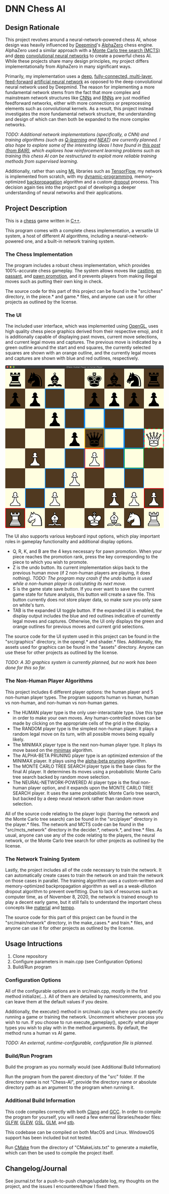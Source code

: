 # DNN Chess AI

## Design Rationale
This project revolves around a neural-network-powered chess AI, whose design was heavily influenced by [Deepmind](https://en.wikipedia.org/wiki/DeepMind)'s [AlphaZero](https://en.wikipedia.org/wiki/AlphaZero) chess engine. AlphaZero used a similar approach with a [Monte Carlo tree search (MCTS)](https://en.wikipedia.org/wiki/Monte_Carlo_tree_search) and [deep](https://en.wikipedia.org/wiki/Deep_learning#Deep_neural_networks) [convolutional neural networks](https://en.wikipedia.org/wiki/Convolutional_neural_network) to create a powerful chess AI. While these projects share many design principles, my project differs implementationally from AlphaZero in many significant ways.

Primarily, my implementation uses a [deep](https://en.wikipedia.org/wiki/Deep_learning#Deep_neural_networks), [fully-connected, multi-layer](https://en.wikipedia.org/wiki/Multilayer_perceptron), [feed-forward](https://en.wikipedia.org/wiki/Feedforward_neural_network) [artificial neural network](https://en.wikipedia.org/wiki/Artificial_neural_network) as opposed to the deep convolutional neural network used by Deepmind. The reason for implementing a more fundamental network stems from the fact that more complex and mainstream network structures like [CNNs](https://en.wikipedia.org/wiki/Convolutional_neural_network) and [RNNs](https://en.wikipedia.org/wiki/Recurrent_neural_network) are just modified feedforward networks, either with more connections or preprocessing elements such as convolutional kernels. As a result, this project instead investigates the more fundamental network structure, the understanding and design of which can then both be expanded to the more complex networks.

*TODO: Additional network implementations (specifically, a CNN) and training algorithms (such as [Q-learning](https://en.wikipedia.org/wiki/Q-learning) and [NEAT](https://en.wikipedia.org/wiki/Neuroevolution_of_augmenting_topologies)) are currently planned. I also hope to explore some of the interesting ideas I have found in [this post (from BAIR)](https://bair.berkeley.edu/blog/2020/10/13/supervised-rl/), which explores how reinforcement learning problems such as training this chess AI can be restructured to exploit more reliable training methods from supervised learning.*

Additionally, rather than using [ML](https://en.wikipedia.org/wiki/Machine_learning) libraries such as [TensorFlow](https://www.tensorflow.org/), my network is implemented from scratch, with my [dynamic-programming](https://en.wikipedia.org/wiki/Dynamic_programming), memory-optimized [backpropagation](https://en.wikipedia.org/wiki/Backpropagation) algorithm and a custom [dropout](https://en.wikipedia.org/wiki/Dilution_(neural_networks)) process. This decision again ties into the project goal of developing a deeper understanding of neural networks and their applications.

## Project Description
This is a [chess](https://en.wikipedia.org/wiki/Chess) game written in [C++](https://en.wikipedia.org/wiki/C%2B%2B). 

This program comes with a complete chess implementation, a versatile UI system, a host of different AI algorithms, including a neural-network-powered one, and a built-in network training system.

### The Chess Implementation
The program includes a robust chess implementation, which provides 100%-accurate chess gameplay. The system allows moves like [castling](https://en.wikipedia.org/wiki/Castling), [en passant](https://en.wikipedia.org/wiki/En_passant), and [pawn promotion](https://en.wikipedia.org/wiki/Promotion_(chess)), and it prevents players from making illegal moves such as putting their own king in check.

The source code for this part of this project can be found in the "src/chess" directory, in the piece.\* and game.\* files, and anyone can use it for other projects as outlined by the license.

### The UI
The included user interface, which was implemented using [OpenGL](https://www.opengl.org), uses high quality chess piece graphics derived from their respective emoji, and it is additionally capable of displaying past moves, current move selections, and current legal moves and captures. The previous move is indicated by a green outline around the start and end squares, the currently selected squares are shown with an orange outline, and the currently legal moves and captures are shown with blue and red outlines, respectively.

![UI Example Image](https://raw.githubusercontent.com/utk003/Chess-AI/master/assets/git%20readme%20image.png)

The UI also supports various keyboard input options, which play important roles in gameplay functionality and additional display options.
- Q, R, K, and B are the 4 keys necessary for pawn promotion. When your piece reaches the promotion rank, press the key corresponding to the piece to which you wish to promote.
- Z is the undo button. Its current implementation skips back to the previous human move (if 2 non-human players are playing, it does nothing). *TODO: The program may crash if the undo button is used while a non-human player is calculating its next move.*
- S is the game state save button. If you ever want to save the current game state for future analysis, this button will create a save file. This button currently does not store player data, so make sure you only save on white's turn.
- TAB is the expanded UI toggle button. If the expanded UI is enabled, the display output includes the blue and red outlines indicative of currently legal moves and captures. Otherwise, the UI only displays the green and orange outlines for previous moves and current grid selections.

The source code for the UI system used in this project can be found in the "src/graphics" directory, in the opengl.\* and shader.\* files. Additionally, the assets used for graphics can be found in the "assets" directory. Anyone can use these for other projects as outlined by the license.

*TODO: A 3D graphics system is currently planned, but no work has been done for this so far.*

### The Non-Human Player Algorithms
This project includes 6 different player options: the human player and 5 non-human player types. The program supports human vs human, human vs non-human, and non-human vs non-human games.
- The HUMAN player type is the only user-interactable type. Use this type in order to make your own moves. Any human-controlled moves can be made by clicking on the appropriate cells of the grid in the display.
- The RANDOM player type is the simplest non-human player. It plays a random legal move on its turn, with all possible moves being equally likely.
- The MINIMAX player type is the next non-human player type. It plays its move based on the [minimax](https://en.wikipedia.org/wiki/Minimax) algorithm.
- The ALPHA-BETA PRUNING player type is an optimized extension of the MINIMAX player. It plays using the [alpha-beta pruning](https://en.wikipedia.org/wiki/Alpha%E2%80%93beta_pruning) algorithm.
- The MONTE CARLO TREE SEARCH player type is the base class for the final AI player. It determines its moves using a probabilistic Monte Carlo tree search backed by random move selection.
- The NEURAL-NETWORK-POWERED AI player type is the final non-human player option, and it expands upon the MONTE CARLO TREE SEARCH player. It uses the same probabilistic Monte Carlo tree search, but backed by a deep neural network rather than random move selection.

All of the source code relating to the player logic (barring the network and the Monte Carlo tree search) can be found in the "src/player" directory in the player.\* files. The network and MCTS code can be found in the "src/mcts_network" directory in the decider.\*, network.\*, and tree.\* files. As usual, anyone can use any of the code relating to the players, the neural network, or the Monte Carlo tree search for other projects as outlined by the license.

### The Network Training System
Lastly, the project includes all of the code necessary to train the network. It can automatically create cases to train the network on and train the network on those cases in parallel. The training algorithm uses a custom-written and memory-optimized backpropagation algorithm as well as a weak-dilution dropout algorithm to prevent overfitting. Due to lack of resources such as computer time, as of November 8, 2020, the network is trained enough to play a decent early game, but it still fails to understand the important chess concepts like [material](https://en.wikipedia.org/wiki/Glossary_of_chess#material) and [tempo](https://en.wikipedia.org/wiki/Tempo_(chess)).

The source code for this part of this project can be found in the "src/main/network" directory, in the make_cases.\* and train.\* files, and anyone can use it for other projects as outlined by the license.

## Usage Intructions
1. Clone repository
2. Configure parameters in main.cpp (see Configuration Options)
3. Build/Run program

### Configuration Options
All of the configurable options are in src/main.cpp, mostly in the first method initialize(...). All of them are detailed by names/comments, and you can leave them at the default values if you desire.

Additionally, the execute() method in src/main.cpp is where you can specify running a game or training the network. Uncomment whichever process you wish to run.
If you choose to run execute_gameplay(), specify what player types you wish to play with in the method arguments. By default, the method runs a human vs AI game.

*TODO: An external, runtime-configurable, configuration file is planned.*

### Build/Run Program
Build the program as you normally would (see Additional Build Information)

Run the program from the parent directory of the "src" folder.
If the directory name is not "Chess-AI", provide the directory name or absolute directory path as an argument to the program when running it.

### Additional Build Information
This code compiles correctly with both [Clang](https://clang.llvm.org/) and [GCC](https://gcc.gnu.org/). In order to compile the program for yourself, you will need a few external libraries/header files: [GLFW](https://www.glfw.org/), [GLEW](http://glew.sourceforge.net/), [GSL](https://www.gnu.org/software/gsl/), [GLM](https://glm.g-truc.net/0.9.9/index.html), and [stb](https://github.com/nothings/stb).

This codebase can be compiled on both MacOS and Linux. WindowsOS support has been included but not tested.

Run [CMake](https://cmake.org/) from the directory of "CMakeLists.txt" to generate a makefile, which can then be used to compile the project itself.

## Changelog/Journal
See journal.txt for a push-to-push change/update log, my thoughts on the project, and the issues I encountered/how I fixed them.
